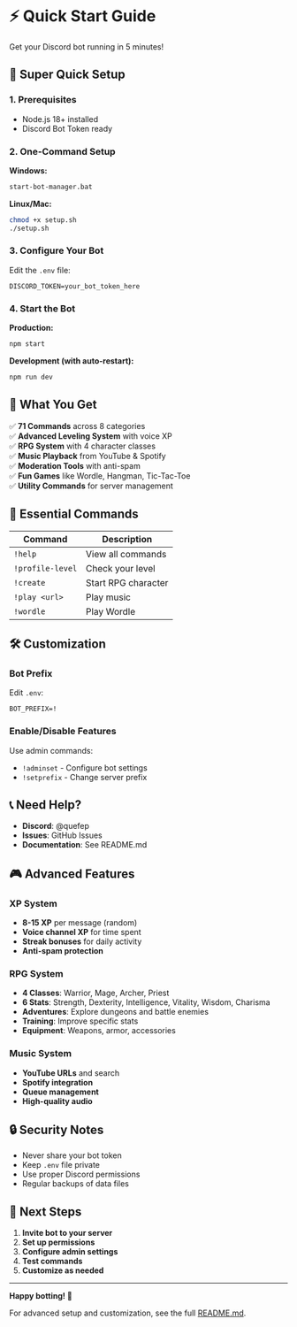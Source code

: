 # ⚡ Quick Start Guide

Get your Discord bot running in 5 minutes!

## 🚀 Super Quick Setup

### 1. Prerequisites
- Node.js 18+ installed
- Discord Bot Token ready

### 2. One-Command Setup

**Windows:**
```bash
start-bot-manager.bat
```

**Linux/Mac:**
```bash
chmod +x setup.sh
./setup.sh
```

### 3. Configure Your Bot

Edit the `.env` file:
```env
DISCORD_TOKEN=your_bot_token_here
```

### 4. Start the Bot

**Production:**
```bash
npm start
```

**Development (with auto-restart):**
```bash
npm run dev
```

## 🎯 What You Get

✅ **71 Commands** across 8 categories  
✅ **Advanced Leveling System** with voice XP  
✅ **RPG System** with 4 character classes  
✅ **Music Playback** from YouTube & Spotify  
✅ **Moderation Tools** with anti-spam  
✅ **Fun Games** like Wordle, Hangman, Tic-Tac-Toe  
✅ **Utility Commands** for server management  

## 🔧 Essential Commands

| Command | Description |
|---------|-------------|
| `!help` | View all commands |
| `!profile-level` | Check your level |
| `!create` | Start RPG character |
| `!play <url>` | Play music |
| `!wordle` | Play Wordle |

## 🛠️ Customization

### Bot Prefix
Edit `.env`:
```env
BOT_PREFIX=!
```

### Enable/Disable Features
Use admin commands:
- `!adminset` - Configure bot settings
- `!setprefix` - Change server prefix

## 📞 Need Help?

- **Discord**: @quefep
- **Issues**: GitHub Issues
- **Documentation**: See README.md

## 🎮 Advanced Features

### XP System
- **8-15 XP** per message (random)
- **Voice channel XP** for time spent
- **Streak bonuses** for daily activity
- **Anti-spam protection**

### RPG System
- **4 Classes**: Warrior, Mage, Archer, Priest
- **6 Stats**: Strength, Dexterity, Intelligence, Vitality, Wisdom, Charisma
- **Adventures**: Explore dungeons and battle enemies
- **Training**: Improve specific stats
- **Equipment**: Weapons, armor, accessories

### Music System
- **YouTube URLs** and search
- **Spotify integration**
- **Queue management**
- **High-quality audio**

## 🔒 Security Notes

- Never share your bot token
- Keep `.env` file private
- Use proper Discord permissions
- Regular backups of data files

## 🚀 Next Steps

1. **Invite bot to your server**
2. **Set up permissions**
3. **Configure admin settings**
4. **Test commands**
5. **Customize as needed**

---

**Happy botting! 🎉**

For advanced setup and customization, see the full [README.md](README.md). 